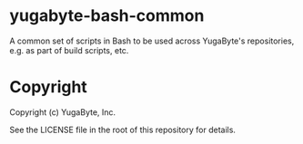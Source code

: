 # yugabyte-bash-common

A common set of scripts in Bash to be used across YugaByte's repositories, e.g. as part of build
scripts, etc.

# Copyright

Copyright (c) YugaByte, Inc.

See the LICENSE file in the root of this repository for details.
